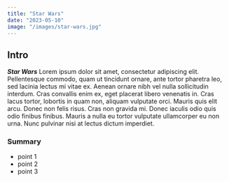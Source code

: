 ```yaml
---
title: "Star Wars"
date: "2023-05-10"
image: "/images/star-wars.jpg"
---
```


## Intro

***Star Wars*** Lorem ipsum dolor sit amet, consectetur adipiscing elit. Pellentesque commodo, quam ut tincidunt ornare, ante tortor pharetra leo, sed lacinia lectus mi vitae ex. Aenean ornare nibh vel nulla sollicitudin interdum. Cras convallis enim ex, eget placerat libero venenatis in. Cras lacus tortor, lobortis in quam non, aliquam vulputate orci. Mauris quis elit arcu. Donec non felis risus. Cras non gravida mi. Donec iaculis odio quis odio finibus finibus. Mauris a nulla eu tortor vulputate ullamcorper eu non urna. Nunc pulvinar nisi at lectus dictum imperdiet.

### Summary

- point 1
- point 2
- point 3
